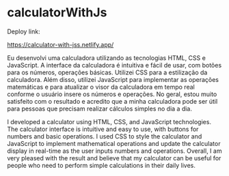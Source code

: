 # calculatorWithJs

Deploy link:

https://calculator-with-jss.netlify.app/

Eu desenvolvi uma calculadora utilizando as tecnologias HTML, CSS e JavaScript. A interface da calculadora é intuitiva e fácil de usar,
com botões para os números, operações básicas. Utilizei CSS para a estilização da calculadora. Além disso, utilizei JavaScript para 
implementar as operações matemáticas e para atualizar o visor da calculadora em tempo real conforme o usuário insere os números e operações.
No geral, estou muito satisfeito com o resultado e acredito que a minha calculadora pode ser útil para pessoas que precisam realizar cálculos 
simples no dia a dia.

I developed a calculator using HTML, CSS, and JavaScript technologies. The calculator interface is intuitive and easy to use, with buttons 
for numbers and basic operations. I used CSS to style the calculator and JavaScript to implement mathematical operations and update the 
calculator display in real-time as the user inputs numbers and operations. Overall, I am very pleased with the result and believe that my
calculator can be useful for people who need to perform simple calculations in their daily lives.
